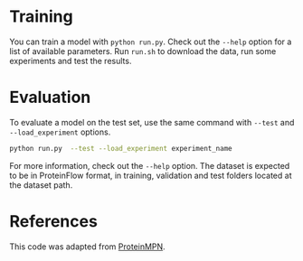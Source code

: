# Training
You can train a model with `python run.py`. Check out the `--help` option for a list of available parameters. Run `run.sh` to download the data, run some experiments and test the results.

# Evaluation
To evaluate a model on the test set, use the same command with `--test` and `--load_experiment` options.
```bash
python run.py  --test --load_experiment experiment_name
```

For more information, check out the `--help` option.
The dataset is expected to be in ProteinFlow format, in training, validation and test folders located at the dataset path.

# References
This code was adapted from [ProteinMPN](https://github.com/dauparas/ProteinMPNN).
